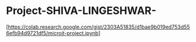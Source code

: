 # Project-SHIVA-LINGESHWAR-
[https://colab.research.google.com/gist/2303A51835/d1bae9b019ed753d556efb94d9721df5/microit-project.ipynb]
